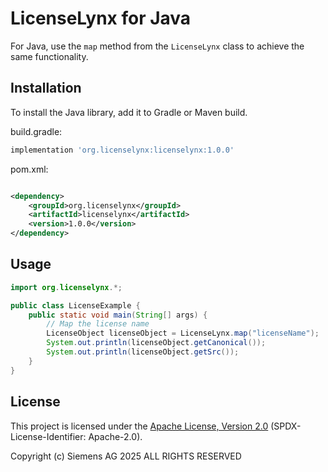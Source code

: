 # LicenseLynx for Java

For Java, use the ``map`` method from the ``LicenseLynx`` class to achieve the same functionality.

## Installation

To install the Java library, add it to Gradle or Maven build.

build.gradle:

```groovy
implementation 'org.licenselynx:licenselynx:1.0.0'
```

pom.xml:

```xml

<dependency>
    <groupId>org.licenselynx</groupId>
    <artifactId>licenselynx</artifactId>
    <version>1.0.0</version>
</dependency>
```

## Usage

```java
import org.licenselynx.*;

public class LicenseExample {
    public static void main(String[] args) {
        // Map the license name
        LicenseObject licenseObject = LicenseLynx.map("licenseName");
        System.out.println(licenseObject.getCanonical());
        System.out.println(licenseObject.getSrc());
    }
}
```

## License

This project is licensed under the [Apache License, Version 2.0](../LICENSE.md) (SPDX-License-Identifier: Apache-2.0).

Copyright (c) Siemens AG 2025 ALL RIGHTS RESERVED
